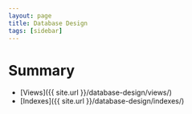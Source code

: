 ```yaml
---
layout: page
title: Database Design
tags: [sidebar]
---
```


# Summary
+ [Views]({{ site.url }}/database-design/views/)
+ [Indexes]({{ site.url }}/database-design/indexes/)
